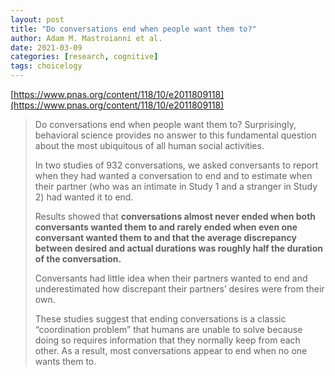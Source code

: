 ```yaml
---
layout: post
title: "Do conversations end when people want them to?"
author: Adam M. Mastroianni et al. 
date: 2021-03-09
categories: [research, cognitive]
tags: choicelogy
---
```


[https://www.pnas.org/content/118/10/e2011809118](https://www.pnas.org/content/118/10/e2011809118)

> Do conversations end when people want them to? Surprisingly, behavioral science provides no answer to this fundamental question about the most ubiquitous of all human social activities. 
>
> In two studies of 932 conversations, we asked conversants to report when they had wanted a conversation to end and to estimate when their partner (who was an intimate in Study 1 and a stranger in Study 2) had wanted it to end. 
>
> Results showed that **conversations almost never ended when both conversants wanted them to and rarely ended when even one conversant wanted them to and that the average discrepancy between desired and actual durations was roughly half the duration of the conversation.** 
>
> Conversants had little idea when their partners wanted to end and underestimated how discrepant their partners’ desires were from their own. 
>
> These studies suggest that ending conversations is a classic “coordination problem” that humans are unable to solve because doing so requires information that they normally keep from each other. As a result, most conversations appear to end when no one wants them to.
